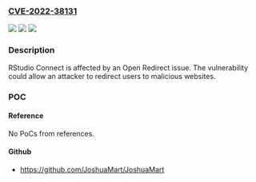 ### [CVE-2022-38131](https://cve.mitre.org/cgi-bin/cvename.cgi?name=CVE-2022-38131)
![](https://img.shields.io/static/v1?label=Product&message=RStudio%20Connect&color=blue)
![](https://img.shields.io/static/v1?label=Version&message=n%2Fa&color=blue)
![](https://img.shields.io/static/v1?label=Vulnerability&message=Open%20Redirect&color=brighgreen)

### Description

RStudio Connect is affected by an Open Redirect issue. The vulnerability could allow an attacker to redirect users to malicious websites.

### POC

#### Reference
No PoCs from references.

#### Github
- https://github.com/JoshuaMart/JoshuaMart


